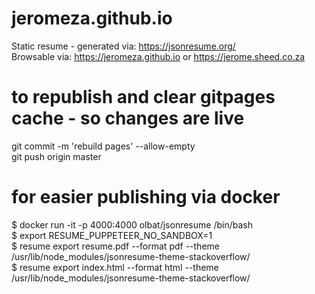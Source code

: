 # jeromeza.github.io
Static resume - generated via: https://jsonresume.org/  
Browsable via: https://jeromeza.github.io or https://jerome.sheed.co.za

# to republish and clear gitpages cache - so changes are live
git commit -m 'rebuild pages' --allow-empty  
git push origin master  

# for easier publishing via docker
$ docker run -it -p 4000:4000 olbat/jsonresume /bin/bash  
$ export RESUME_PUPPETEER_NO_SANDBOX=1  
$ resume export resume.pdf --format pdf --theme /usr/lib/node_modules/jsonresume-theme-stackoverflow/  
$ resume export index.html --format html --theme /usr/lib/node_modules/jsonresume-theme-stackoverflow/  

